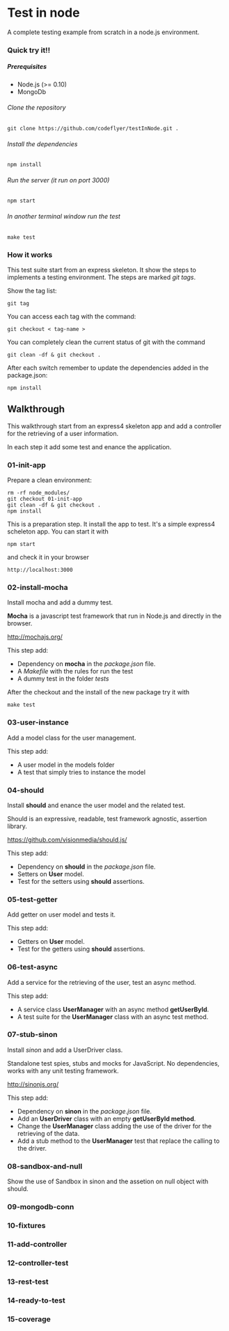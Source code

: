 # Test in node
A complete testing example from scratch in a node.js environment.

### Quick try it!!

##### Prerequisites
 * Node.js (>= 0.10)
 * MongoDb
 
###### Clone the repository
```
git clone https://github.com/codeflyer/testInNode.git .
```

###### Install the dependencies
```
npm install
```

###### Run the server (it run on port 3000)
```
npm start
```

###### In another terminal window run the test
```
make test
```

### How it works
This test suite start from an express skeleton. It show the steps to implements a testing environment. The steps are marked *git tags*. 

Show the tag list:

```
git tag
```

You can access each tag with the command:

```
git checkout < tag-name >
```

You can completely clean the current status of git with the command

```
git clean -df & git checkout .
```

After each switch remember to update the dependencies added in the package.json:
```
npm install
```

## Walkthrough
This walkthrough start from an express4 skeleton app and add a controller for the retrieving of a user information.

In each step it add some test and enance the application.


### 01-init-app

Prepare a clean environment:
```
rm -rf node_modules/
git checkout 01-init-app
git clean -df & git checkout .
npm install
```

This is a preparation step. It install the app to test. It's a simple express4 scheleton app. You can start it with

```
npm start
```

and check it in your browser
```
http://localhost:3000
```

### 02-install-mocha
Install mocha and add a dummy test.

**Mocha** is a javascript test framework that run in Node.js and directly in the browser.

http://mochajs.org/

This step add:
 * Dependency on **mocha** in the *package.json* file.
 * A *Makefile* with the rules for run the test
 * A dummy test in the folder *tests*
 
After the checkout and the install of the new package try it with

```
make test
```

### 03-user-instance
Add a model class for the user management.

This step add:
 * A user model in the models folder
 * A test that simply tries to instance the model

### 04-should
Install **should** and enance the user model and the related test.

Should is an expressive, readable, test framework agnostic, assertion library.

https://github.com/visionmedia/should.js/

This step add:
 * Dependency on **should** in the *package.json* file.
 * Setters on **User** model.
 * Test for the setters using **should** assertions.

### 05-test-getter
Add getter on user model and tests it.

This step add:
 * Getters on **User** model.
 * Test for the getters using **should** assertions.

### 06-test-async
Add a service for the retrieving of the user, test an async method.

This step add:
 * A service class **UserManager** with an async method **getUserById**.
 * A test suite for the **UserManager** class with an async test method.

### 07-stub-sinon
Install *sinon* and add a UserDriver class.

Standalone test spies, stubs and mocks for JavaScript.
No dependencies, works with any unit testing framework.

http://sinonjs.org/

This step add:
 * Dependency on **sinon** in the *package.json* file.
 * Add an **UserDriver** class with an empty **getUserById method**.
 * Change the **UserManager** class adding the use of the driver for the retrieving of the data.
 * Add a stub method to the **UserManager** test that replace the calling to the driver.

### 08-sandbox-and-null
Show the use of Sandbox in sinon and the assetion on null object with should.

### 09-mongodb-conn

### 10-fixtures
### 11-add-controller
### 12-controller-test
### 13-rest-test
### 14-ready-to-test
### 15-coverage
